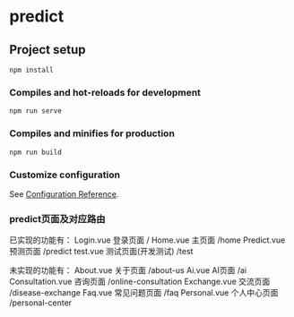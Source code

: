 # predict

## Project setup
```
npm install
```

### Compiles and hot-reloads for development
```
npm run serve
```

### Compiles and minifies for production
```
npm run build
```

### Customize configuration
See [Configuration Reference](https://cli.vuejs.org/config/).


### predict页面及对应路由
已实现的功能有：
Login.vue  登录页面         /
Home.vue  主页面            /home
Predict.vue  预测页面       /predict
test.vue  测试页面(开发测试) /test

未实现的功能有：
About.vue  关于页面         /about-us
Ai.vue  AI页面              /ai
Consultation.vue  咨询页面  /online-consultation
Exchange.vue  交流页面      /disease-exchange
Faq.vue  常见问题页面       /faq
Personal.vue  个人中心页面  /personal-center












